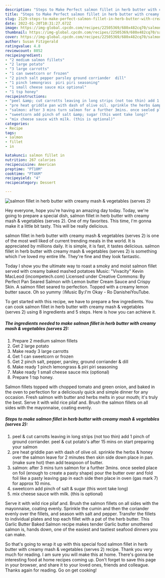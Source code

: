 ```yaml
---
description: "Steps to Make Perfect salmon fillet in herb butter with creamy mash &amp;amp; vegetables (serves 2)"
title: "Steps to Make Perfect salmon fillet in herb butter with creamy mash &amp;amp; vegetables (serves 2)"
slug: 2129-steps-to-make-perfect-salmon-fillet-in-herb-butter-with-creamy-mash-and-amp-vegetables-serves-2
date: 2022-01-20T10:31:27.672Z
image: https://img-global.cpcdn.com/recipes/22505369/680x482cq70/salmon-fillet-in-herb-butter-with-creamy-mash-vegetables-serves-2-recipe-main-photo.jpg
thumbnail: https://img-global.cpcdn.com/recipes/22505369/680x482cq70/salmon-fillet-in-herb-butter-with-creamy-mash-vegetables-serves-2-recipe-main-photo.jpg
cover: https://img-global.cpcdn.com/recipes/22505369/680x482cq70/salmon-fillet-in-herb-butter-with-creamy-mash-vegetables-serves-2-recipe-main-photo.jpg
author: Susan Fitzgerald
ratingvalue: 4.8
reviewcount: 8052
recipeingredient:
- "2 medium salmon fillets"
- "2 large potato"
- "3 large carrotts"
- "1 can sweetcorn or frozen"
- "2 pinch salt pepper parsley ground corriander  dill"
- "1 pinch lemongrass  piri piri seasoning"
- "1 small cheese sauce mix optional"
- "1 tsp honey"
recipeinstructions:
- "peel &amp; cut carrotts leaving in long strips (not too thin) add 1 pinch of ground corriander. peel &amp; cut potato&#39;s after 15 mins on start preparing your salmon"
- "pre heat griddle pan with dash of olive oil. sprinkle the herbs &amp; honey over the salmon leave for 2 minutes then skin side down place in pan. (make sure hot) then add teaspoon of butter."
- "salmon: after 3 mins turn salmon for a further 3mins. once seeled place on foil (enough to create a pasty shape) pour the butter over and fold foil like a pasty leaving gap in each side then place in oven (gas mark 7) for approx 10 mins."
- "sweetcorn add pinch of salt &amp; sugar (this wont take long)"
- "mix cheese sauce with milk. (this is optional)"
categories:
- Recipe
tags:
- salmon
- fillet
- in

katakunci: salmon fillet in 
nutrition: 267 calories
recipecuisine: American
preptime: "PT10M"
cooktime: "PT46M"
recipeyield: "4"
recipecategory: Dessert

---
```



![salmon fillet in herb butter with creamy mash &amp; vegetables (serves 2)](https://img-global.cpcdn.com/recipes/22505369/680x482cq70/salmon-fillet-in-herb-butter-with-creamy-mash-vegetables-serves-2-recipe-main-photo.jpg)

Hey everyone, hope you're having an amazing day today. Today, we're going to prepare a special dish, salmon fillet in herb butter with creamy mash &amp; vegetables (serves 2). One of my favorites. This time, I'm gonna make it a little bit tasty. This will be really delicious.

salmon fillet in herb butter with creamy mash &amp; vegetables (serves 2) is one of the most well liked of current trending meals in the world. It is appreciated by millions daily. It is simple, it is fast, it tastes delicious. salmon fillet in herb butter with creamy mash &amp; vegetables (serves 2) is something which I've loved my entire life. They're fine and they look fantastic.

Today I show you the ultimate way to roast a smoky and moist salmon fillet served with creamy baked mashed potatoes Music: &#34;Vivacity&#34; Kevin MacLeod (incompetech.com) Licensed under Creative Commons: By Perfect Pan Seared Salmon with Lemon butter Cream Sauce and Crispy Skin. A salmon fillet seared to perfection. Topped with a creamy lemon butter sauce. Oh so yummy :)Music By:I&#39;m Okay - Ro DanisheiYouTube.


To get started with this recipe, we have to prepare a few ingredients. You can cook salmon fillet in herb butter with creamy mash &amp; vegetables (serves 2) using 8 ingredients and 5 steps. Here is how you can achieve it.

<!--inarticleads1-->

##### The ingredients needed to make salmon fillet in herb butter with creamy mash &amp; vegetables (serves 2):

1. Prepare 2 medium salmon fillets
1. Get 2 large potato
1. Make ready 3 large carrotts
1. Get 1 can sweetcorn or frozen
1. Get 2 pinch salt, pepper, parsley, ground corriander &amp; dill
1. Make ready 1 pinch lemongrass &amp; piri piri seasoning
1. Make ready 1 small cheese sauce mix (optional)
1. Prepare 1 tsp honey.


Salmon fillets topped with chopped tomato and green onion, and baked in the oven to perfection for a deliciously quick and simple dinner for any occasion. Fresh salmon with butter and herbs melts in your mouth; it&#39;s truly the best. Serve it with wild rice pilaf and. Brush the salmon fillets on all sides with the mayonnaise, coating evenly. 

<!--inarticleads2-->

##### Steps to make salmon fillet in herb butter with creamy mash &amp; vegetables (serves 2):

1. peel &amp; cut carrotts leaving in long strips (not too thin) add 1 pinch of ground corriander. peel &amp; cut potato&#39;s after 15 mins on start preparing your salmon
1. pre heat griddle pan with dash of olive oil. sprinkle the herbs &amp; honey over the salmon leave for 2 minutes then skin side down place in pan. (make sure hot) then add teaspoon of butter.
1. salmon: after 3 mins turn salmon for a further 3mins. once seeled place on foil (enough to create a pasty shape) pour the butter over and fold foil like a pasty leaving gap in each side then place in oven (gas mark 7) for approx 10 mins.
1. sweetcorn add pinch of salt &amp; sugar (this wont take long)
1. mix cheese sauce with milk. (this is optional)


Serve it with wild rice pilaf and. Brush the salmon fillets on all sides with the mayonnaise, coating evenly. Sprinkle the cumin and then the coriander evenly over the fillets, and season with salt and pepper. Transfer the fillets to individual plates and top each fillet with a pat of the herb butter. This Garlic Butter Baked Salmon recipe makes tender Garlic butter smothered salmon is, hands down, one of the easiest and tastiest seafood dinners you can make. 

So that's going to wrap it up with this special food salmon fillet in herb butter with creamy mash &amp; vegetables (serves 2) recipe. Thank you very much for reading. I am sure you will make this at home. There's gonna be interesting food at home recipes coming up. Don't forget to save this page in your browser, and share it to your loved ones, friends and colleague. Thanks again for reading. Go on get cooking!
